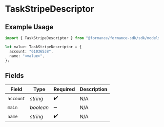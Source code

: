 # TaskStripeDescriptor

## Example Usage

```typescript
import { TaskStripeDescriptor } from "@formance/formance-sdk/sdk/models/shared";

let value: TaskStripeDescriptor = {
  account: "61036538",
  name: "<value>",
};
```

## Fields

| Field              | Type               | Required           | Description        |
| ------------------ | ------------------ | ------------------ | ------------------ |
| `account`          | *string*           | :heavy_check_mark: | N/A                |
| `main`             | *boolean*          | :heavy_minus_sign: | N/A                |
| `name`             | *string*           | :heavy_check_mark: | N/A                |